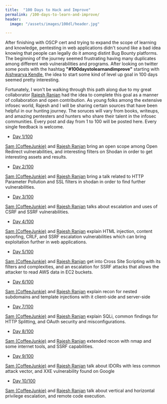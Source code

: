 ```yaml
---
title:  "100 Days to Hack and Improve"
permalink: /100-days-to-learn-and-improve/
header:
  image: "/assets/images/100dl/header.jpg"

---
```

After finishing with OSCP cert and trying to expand the scope of learning and knowledge, pentesting in web applications didn't sound like a bad idea knowing that people can legally do it among distint Bug Bounty platforms. The beginning of the journey seemed frustrating having many duplicates among different web vulnerabilities and programs. After looking on twitter some posts with the hashtag **"#100daystolearnandimprove"** starting with [Aishwarya Kendle](https://twitter.com/aish_kendle), the idea to start some kind of level up goal in 100 days seemed pretty interesting. 

Fortunately, I won't be walking through this path along due to my great collaborator [Rajesh Ranjan](https://twitter.com/eh_rajesh) had the idea to complete this goal as a manner of collaboration and open contribution. As young folks among the extensive infosec world, Rajesh and I will be sharing certain sources that have been helpful in our hunting journey. The soruces will vary from books, writeups, and amazing pentesters and hunters who share their talent in the infosec communities. Every post and day from 1 to 100 will be posted here. Every single feedback is welcome. 

- [Day 1/100](https://coffeejunkie.me/day1/)

[Sam (CoffeeJunkie)](https://twitter.com/coffeejunkiee_) and [Rajesh Ranjan](https://twitter.com/eh_rajesh) bring an open scope among Open Redirect vulnerabilities, and interesting filters on Shodan in order to get interesting assets and results. 

- [Day 2/100](https://coffeejunkie.me/day2/)

[Sam (CoffeeJunkie)](https://twitter.com/coffeejunkiee_) and [Rajesh Ranjan](https://twitter.com/eh_rajesh) bring a talk related to HTTP Parameter Pollution and SSL filters in shodan in order to find further vulnerabilities. 

- [Day 3/100](https://coffeejunkie.me/day3/)

[Sam (CoffeeJunkie)](https://twitter.com/coffeejunkiee_) and [Rajesh Ranjan](https://twitter.com/eh_rajesh) talks about escalation and uses of CSRF and SSRF vulnerabilities. 

- [Day 4/100](https://coffeejunkie.me/day4/)

[Sam (CoffeeJunkie)](https://twitter.com/coffeejunkiee_) and [Rajesh Ranjan](https://twitter.com/eh_rajesh) explain HTML injection, content spoofing, CRLF, and SSRF escalation vulnerabilities which can bring exploitation further in web applications. 

- [Day 5/100](https://coffeejunkie.me/day5/)

[Sam (CoffeeJunkie)](https://twitter.com/coffeejunkiee_) and [Rajesh Ranjan](https://twitter.com/eh_rajesh) get into Cross Site Scripting with its filters and complexities, and an escalation for SSRF attacks that allows the attacker to read AWS data in EC2 buckets. 

- [Day 6/100](https://coffeejunkie.me/day6/)

[Sam (CoffeeJunkie)](https://twitter.com/coffeejunkiee_) and [Rajesh Ranjan](https://twitter.com/eh_rajesh) explain recon for nested subdomains and template injections with it client-side and server-side

- [Day 7/100](https://coffeejunkie.me/day7/)

[Sam (CoffeeJunkie)](https://twitter.com/coffeejunkiee_) and [Rajesh Ranjan](https://twitter.com/eh_rajesh) explain SQLi, common findings for HTTP Splitting, and OAuth security and misconfigurations. 

- [Day 8/100](https://coffeejunkie.me/day8/)

[Sam (CoffeeJunkie)](https://twitter.com/coffeejunkiee_) and [Rajesh Ranjan](https://twitter.com/eh_rajesh) extended recon with nmap and some internet tools, and SSRF capabilities. 

- [Day 9/100](https://coffeejunkie.me/day8/)

[Sam (CoffeeJunkie)](https://twitter.com/coffeejunkiee_) and [Rajesh Ranjan](https://twitter.com/eh_rajesh) talk about IDORs with less common attack vector, and XXE vulnerability found on Google

- [Day 10/100](https://coffeejunkie.me/day8/)

[Sam (CoffeeJunkie)](https://twitter.com/coffeejunkiee_) and [Rajesh Ranjan](https://twitter.com/eh_rajesh) talk about vertical and horizontal privilege escalation, and remote code execution.